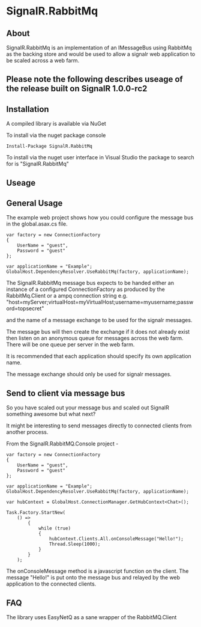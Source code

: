 SignalR.RabbitMq
================

About
-----
SignalR.RabbitMq is an implementation of an IMessageBus using RabbitMq as the backing store and would be used to allow a
signalr web application to be scaled across a web farm.

Please note the following describes useage of the release built on SignalR 1.0.0-rc2
--------------------------------------------------------------------------------------

Installation
------------

A compiled library is available via NuGet

To install via the nuget package console

```PS
Install-Package SignalR.RabbitMq
```

To install via the nuget user interface in Visual Studio the package to search for is "SignalR.RabbitMq"


Useage
------

General Usage
-------------

The example web project shows how you could configure the message bus in the global.asax.cs file.

```CSHARP
var factory = new ConnectionFactory 
{ 
	UserName = "guest",
	Password = "guest"
};

var applicationName = "Example";
GlobalHost.DependencyResolver.UseRabbitMq(factory, applicationName);
```

The SignalR.RabbitMq message bus expects to be handed either an instance of a configured ConnectionFactory as produced by the RabbitMq.Client or a ampq connection string e.g. "host=myServer;virtualHost=myVirtualHost;username=myusername;password=topsecret"

and the name of a message exchange to be used for the signalr messages.

The message bus will then create the exchange if it does not already exist then listen on an anonymous queue for messages across the web farm. There will be one queue per server in the web farm. 

It is recommended that each application should specify its own application name.

The message exchange should only be used for signalr messages.


Send to client via message bus
------------------------------

So you have scaled out your message bus and scaled out SignalR something awesome but what next?

It might be interesting to send messages directly to connected clients from another process.

From the SignalR.RabbitMQ.Console project -

```CSHARP
var factory = new ConnectionFactory 
{ 
	UserName = "guest",
	Password = "guest"
};

var applicationName = "Example";
GlobalHost.DependencyResolver.UseRabbitMq(factory, applicationName);

var hubContext = GlobalHost.ConnectionManager.GetHubContext<Chat>();

Task.Factory.StartNew(
	() =>
		{
			while (true)
			{
				hubContext.Clients.All.onConsoleMessage("Hello!");
				Thread.Sleep(1000);
			}
		}
	);

```

The onConsoleMessage method is a javascript function on the client.
The message "Hello!" is put onto the message bus and relayed by the web application to the connected clients.


FAQ
---

The library uses EasyNetQ as a sane wrapper of the RabbitMQ.Client


